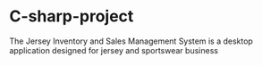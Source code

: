 # C-sharp-project
The Jersey Inventory and Sales Management System is a desktop application designed for jersey and sportswear business
